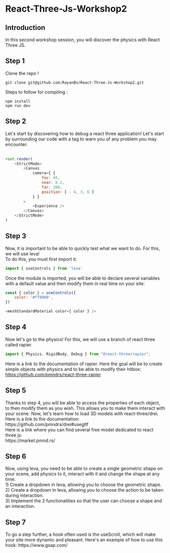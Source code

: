 # React-Three-Js-Workshop2

<h2>Introduction</h2>
In this second workshop session, you will discover the physics with React Three JS.

<h2>Step 1</h1>
Clone the repo !<br>

```
git clone git@github.com:RayanBn/React-Three-Js-Workshop2.git
```

Steps to follow for compiling :

```
npm install
npm run dev
```

<h2>Step 2</h2>
Let's start by discovering how to debug a react three application!
Let's start by surrounding our code with a tag to warn you of any problem you may encounter.
<br>
<br>

```javascript
root.render(
    <StrictMode>
        <Canvas
            camera={ {
                fov: 45,
                near: 0.1,
                far: 200,
                position: [ - 4, 3, 6 ]
            } }
        >
            <Experience />
        </Canvas>
    </StrictMode>
)
```

<h2>Step 3</h2>
Now, it is important to be able to quickly test what we want to do. For this, we will use leva!
<br>
To do this, you must first import it:

```js
import { useControls } from 'leva'
```

Once the module is imported, you will be able to declare several variables with a default value and then modify them in real time on your site:
```js
const { color } = useControls({
    color: '#ff0000',
})
```

```js
<meshStandardMaterial color={ color } />
```

<h2>Step 4</h2>
Now let's go to the physics! For this, we will use a branch of react three called rapier.

```js
import { Physics, RigidBody, Debug } from "@react-three/rapier";
```

Here is a link to the documentation of rapier. Here the goal will be to create simple objects with physics and to be able to modify their hitbox: <br>
https://github.com/pmndrs/react-three-rapier

<h2>Step 5</h2>
Thanks to step 4, you will be able to access the properties of each object, to then modify them as you wish. This allows you to make them interact with your scene. Now, let's learn how to load 3D models with react-three/drei.
Here is a link to the documentation: <br>
https://github.com/pmndrs/drei#usegltf <br>
Here is a link where you can find several free model dedicated to react three js: <br>
https://market.pmnd.rs/

<h2>Step 6</h2>
Now, using leva, you need to be able to create a single geometric shape on your scene, add physics to it, interact with it and change the shape at any time.<br>
1) Create a dropdown in leva, allowing you to choose the geometric shape.<br>
2) Create a dropdown in leva, allowing you to choose the action to be taken during interaction.<br>
3) Implement the 2 functionalities so that the user can choose a shape and an interaction.<br>

<h2>Step 7</h2>
To go a step further, a hook often used is the useScroll, which will make your site more dynamic and pleasant. Here's an example of how to use this hook:
https://www.gsap.com/
